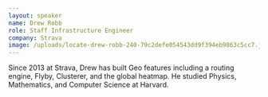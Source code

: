 ```yaml
---
layout: speaker
name: Drew Robb
role: Staff Infrastructure Engineer
company: Strava
image: /uploads/locate-drew-robb-240-79c2defe054543dd9f394eb9863c5cc7.jpg
---
```


Since 2013 at Strava, Drew has built Geo features including a routing engine, Flyby, Clusterer, and the global heatmap. He studied Physics, Mathematics, and Computer Science at Harvard.